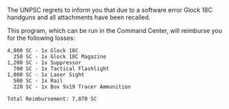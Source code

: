 
The UNPSC regrets to inform you that due to a software error Glock 18C handguns and all attachments have been recalled.

This program, which can be run in the Command Center, will reimburse you for the following losses:
```
4,000 SC - 1x Glock 18C
  250 SC - 1x Glock 18C Magazine
1,200 SC - 1x Suppressor
  700 SC - 1x Tactical Flashlight
1,000 SC - 1x Laser Sight
  500 SC - 1x Rail 
  220 SC - 1x Box 9x19 Tracer Ammunition

Total Reimbursement: 7,870 SC
```
